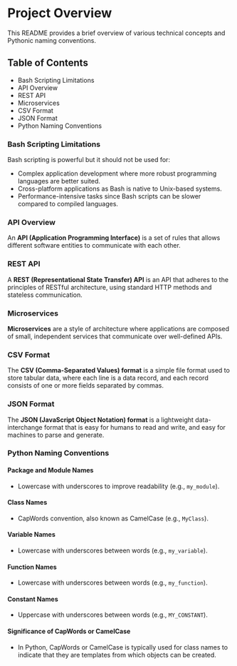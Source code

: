 # Project Overview

This README provides a brief overview of various technical concepts and Pythonic naming conventions.

## Table of Contents
- Bash Scripting Limitations
- API Overview
- REST API
- Microservices
- CSV Format
- JSON Format
- Python Naming Conventions

### Bash Scripting Limitations
Bash scripting is powerful but it should not be used for:
- Complex application development where more robust programming languages are better suited.
- Cross-platform applications as Bash is native to Unix-based systems.
- Performance-intensive tasks since Bash scripts can be slower compared to compiled languages.

### API Overview
An **API (Application Programming Interface)** is a set of rules that allows different software entities to communicate with each other.

### REST API
A **REST (Representational State Transfer) API** is an API that adheres to the principles of RESTful architecture, using standard HTTP methods and stateless communication.

### Microservices
**Microservices** are a style of architecture where applications are composed of small, independent services that communicate over well-defined APIs.

### CSV Format
The **CSV (Comma-Separated Values) format** is a simple file format used to store tabular data, where each line is a data record, and each record consists of one or more fields separated by commas.

### JSON Format
The **JSON (JavaScript Object Notation) format** is a lightweight data-interchange format that is easy for humans to read and write, and easy for machines to parse and generate.

### Python Naming Conventions
#### Package and Module Names
- Lowercase with underscores to improve readability (e.g., `my_module`).

#### Class Names
- CapWords convention, also known as CamelCase (e.g., `MyClass`).

#### Variable Names
- Lowercase with underscores between words (e.g., `my_variable`).

#### Function Names
- Lowercase with underscores between words (e.g., `my_function`).

#### Constant Names
- Uppercase with underscores between words (e.g., `MY_CONSTANT`).

#### Significance of CapWords or CamelCase
- In Python, CapWords or CamelCase is typically used for class names to indicate that they are templates from which objects can be created.